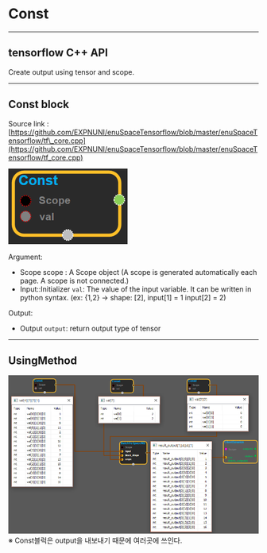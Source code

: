 # Const

---

## tensorflow C++ API

Create output using tensor and scope.

---

## Const block

Source link :[https://github.com/EXPNUNI/enuSpaceTensorflow/blob/master/enuSpaceTensorflow/tf\_core.cpp](https://github.com/EXPNUNI/enuSpaceTensorflow/blob/master/enuSpaceTensorflow/tf_core.cpp)

![](/assets/core/const1.png)

Argument:

* Scope scope : A Scope object \(A scope is generated automatically each page. A scope is not connected.\)
* Input::Initializer  `val`: The value of the input variable. It can be written in python syntax. \(ex: {1,2} -&gt; shape: \[2\], input\[1\] = 1  input\[2\] = 2\)

Output:

* Output `output`: return output type of tensor

---

## UsingMethod

![](/assets/array_ops/batchtospacend2.png)※ Const블럭은 output을 내보내기 때문에 여러곳에 쓰인다.

